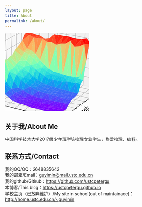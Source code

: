 ```yaml
---
layout: page
title: About
permalink: /about/
---
```

![My Icon](./icon.png)
## 关于我/About Me
中国科学技术大学2017级少年班学院物理专业学生，热爱物理、编程。  
## 联系方式/Contact
我的QQ/QQ：2648835642  
我的邮箱/Email：<guyimin@mail.ustc.edu.cn>  
我的github/Github：<https://github.com/ustcpetergu>  
本博客/This blog：<https://ustcpetergu.github.io>  
学校主页（已放弃维护）/My site in school(out of maintainace)：<http://home.ustc.edu.cn/~guyimin>  